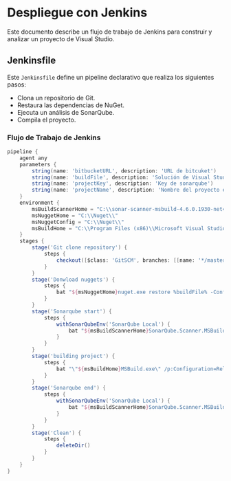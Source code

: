 # Despliegue con Jenkins

Este documento describe un flujo de trabajo de Jenkins para construir y analizar un proyecto de Visual Studio.

## Jenkinsfile

Este `Jenkinsfile` define un pipeline declarativo que realiza los siguientes pasos:

- Clona un repositorio de Git.
- Restaura las dependencias de NuGet.
- Ejecuta un análisis de SonarQube.
- Compila el proyecto.

### Flujo de Trabajo de Jenkins

```groovy
pipeline {
    agent any
    parameters {
        string(name: 'bitbucketURL', description: 'URL de bitcuket')
        string(name: 'buildFile', description: 'Solución de Visual Studio')
        string(name: 'projectKey', description: 'Key de sonarqube')
        string(name: 'projectName', description: 'Nombre del proyecto en sonarqube')
    }
    environment {
        msBuildScannerHome = "C:\\sonar-scanner-msbuild-4.6.0.1930-net46\\"
        msNuggetHome = "C:\\Nuget\\"
        msNuggetConfig = "C:\\Nuget\\"
        msBuildHome = "C:\\Program Files (x86)\\Microsoft Visual Studio\\2017\\Community\\MSBuild\\15.0\\Bin\\"
    }
    stages {
        stage('Git clone repository') {
            steps {
                checkout([$class: 'GitSCM', branches: [[name: '*/master']], doGenerateSubmoduleConfigurations: false, extensions: [], submoduleCfg: [], userRemoteConfigs: [[credentialsId: 'bitbucket_access', url: '$bitbucketURL']]])
            }
        }
        stage('Donwload nuggets') {
            steps {
                bat "${msNuggetHome}nuget.exe restore %buildFile% -ConfigFile ${msNuggetConfig}\\nuget.config"
            }
        }
        stage('Sonarqube start') {
            steps {
                withSonarQubeEnv('SonarQube Local') {
                    bat "${msBuildScannerHome}SonarQube.Scanner.MSBuild.exe begin /k:%projectKey% /n:%projectName% /d:sonar.host.url=%SONAR_HOST_URL% /d:sonar.login=%SONAR_AUTH_TOKEN%"
                }
            }
        }
        stage('building project') {
            steps {
                bat "\"${msBuildHome}MSBuild.exe\" /p:Configuration=Release  /t:Restore /t:build"
            }
        }
        stage('Sonarqube end') {
            steps {
                withSonarQubeEnv('SonarQube Local') {
                    bat "${msBuildScannerHome}SonarQube.Scanner.MSBuild.exe end /d:sonar.login=%SONAR_AUTH_TOKEN%"
                }
            }
        }
        stage('Clean') {
            steps {
                deleteDir()
            }
        }
    }
}
```
